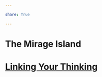 ---  
share: True  
---  
# The Mirage Island   
  
# [Linking Your Thinking](https://notes.linkingyourthinking.com)  
